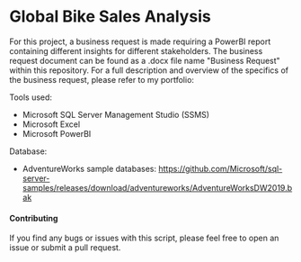 # Global Bike Sales Analysis

For this project, a business request is made requiring a PowerBI report containing different insights for different stakeholders. The business request document can be found as a .docx file name "Business Request" within this repository. For a full description and overview of the specifics of the business request, please refer to my portfolio:

Tools used: 
- Microsoft SQL Server Management Studio (SSMS)
- Microsoft Excel
- Microsoft PowerBI

Database: 
- AdventureWorks sample databases: https://github.com/Microsoft/sql-server-samples/releases/download/adventureworks/AdventureWorksDW2019.bak

#### Contributing

If you find any bugs or issues with this script, please feel free to open an issue or submit a pull request.
